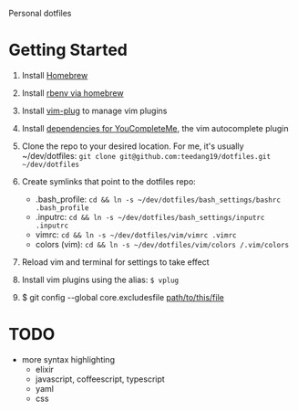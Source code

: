 Personal dotfiles

# Getting Started
1. Install [Homebrew](https://brew.sh/)

1. Install [rbenv via homebrew](https://github.com/rbenv/rbenv#homebrew-on-macos)

1. Install [vim-plug](https://github.com/junegunn/vim-plug#vim) to manage vim plugins

1. Install [dependencies for YouCompleteMe](https://github.com/ycm-core/YouCompleteMe#installation), the vim autocomplete plugin

1. Clone the repo to your desired location. For me, it's usually ~/dev/dotfiles:
  `git clone git@github.com:teedang19/dotfiles.git ~/dev/dotfiles`

1. Create symlinks that point to the dotfiles repo:
    + .bash_profile: `cd && ln -s ~/dev/dotfiles/bash_settings/bashrc .bash_profile`
    + .inputrc: `cd && ln -s ~/dev/dotfiles/bash_settings/inputrc .inputrc`
    + vimrc: `cd && ln -s ~/dev/dotfiles/vim/vimrc .vimrc`
    + colors (vim): `cd && ln -s ~/dev/dotfiles/vim/colors /.vim/colors`

1. Reload vim and terminal for settings to take effect

1. Install vim plugins using the alias: `$ vplug`

1. $ git config --global core.excludesfile [path/to/this/file](https://github.com/teedang19/dotfiles/blob/master/git/gitignore_global)

# TODO
- more syntax highlighting
  - elixir
  - javascript, coffeescript, typescript
  - yaml
  - css
